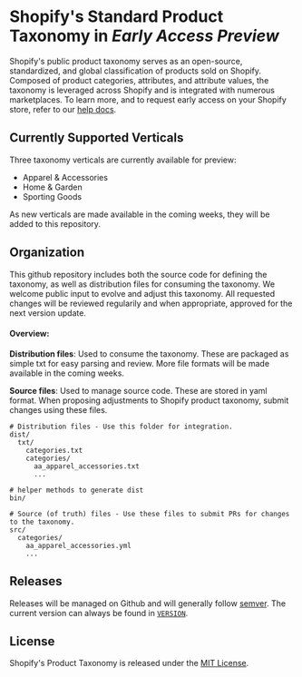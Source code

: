 # Shopify's Standard Product Taxonomy in _Early Access Preview_

Shopify's public product taxonomy serves as an open-source, standardized, and global classification of products sold on Shopify. Composed of product categories, attributes, and attribute values, the taxonomy is leveraged across Shopify and is integrated with numerous marketplaces. To learn more, and to request early access on your Shopify store, refer to our [help docs](https://help.shopify.com/manual/products/details/product-category).

## Currently Supported Verticals
Three taxonomy verticals are currently available for preview:
* Apparel & Accessories
* Home & Garden
* Sporting Goods

As new verticals are made available in the coming weeks, they will be added to this repository.

## Organization
This github repository includes both the source code for defining the taxonomy, as well as distribution files for consuming the taxonomy. We welcome public input to evolve and adjust this taxonomy. All requested changes will be reviewed regularily and when appropriate, approved for the next version update. 

#### Overview:
**Distribution files**: Used to consume the taxonomy. These are packaged as simple txt for easy parsing and review. More file formats will be made available in the coming weeks. 

**Source files**: Used to manage source code. These are stored in yaml format. When proposing adjustments to Shopify product taxonomy, submit changes using these files. 

```
# Distribution files - Use this folder for integration.
dist/
  txt/
    categories.txt
    categories/
      aa_apparel_accessories.txt
      ...

# helper methods to generate dist
bin/

# Source (of truth) files - Use these files to submit PRs for changes to the taxonomy.
src/
  categories/
    aa_apparel_accessories.yml
    ...

```

## Releases

Releases will be managed on Github and will generally follow [semver](https://semver.org/). The current version can always be found in [`VERSION`](./VERSION).

## License

Shopify's Product Taxonomy is released under the [MIT License](./LICENSE).
